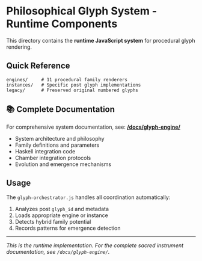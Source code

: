 # Philosophical Glyph System - Runtime Components

This directory contains the **runtime JavaScript system** for procedural glyph rendering.

## Quick Reference

```
engines/     # 11 procedural family renderers
instances/   # Specific post glyph implementations  
legacy/      # Preserved original numbered glyphs
```

## 📚 Complete Documentation

For comprehensive system documentation, see:
**[/docs/glyph-engine/](../../docs/glyph-engine/README.md)**

- System architecture and philosophy
- Family definitions and parameters  
- Haskell integration code
- Chamber integration protocols
- Evolution and emergence mechanisms

## Usage

The `glyph-orchestrator.js` handles all coordination automatically:
1. Analyzes post `glyph_id` and metadata
2. Loads appropriate engine or instance
3. Detects hybrid family potential
4. Records patterns for emergence detection

---

*This is the runtime implementation. For the complete sacred instrument documentation, see `/docs/glyph-engine/`.*